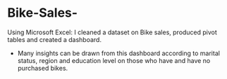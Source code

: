 # Bike-Sales-

Using Microsoft Excel: I cleaned a dataset on Bike sales, produced pivot tables and created a dashboard. 
- Many insights can be drawn from this dashboard according to marital status, region and education level on those who have and have no purchased bikes.
